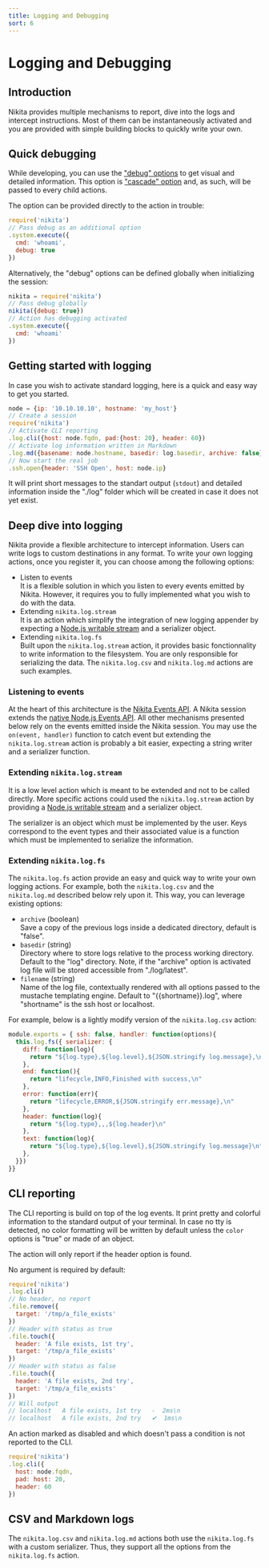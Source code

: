 ```yaml
---
title: Logging and Debugging
sort: 6
---
```


# Logging and Debugging

## Introduction

Nikita provides multiple mechanisms to report, dive into the logs and intercept instructions. Most of them can be instantaneously activated and you are provided with simple building blocks to quickly write your own.

## Quick debugging

While developing, you can use the ["debug" options](/options/debug/) to get visual and detailed information. This option is ["cascade" option](/options/cascade/) and, as such, will be passed to every child actions.

The option can be provided directly to the action in trouble:

```javascript
require('nikita')
// Pass debug as an additional option
.system.execute({
  cmd: 'whoami',
  debug: true
})
```

Alternatively, the "debug" options can be defined globally when initializing the session:

```javascript
nikita = require('nikita')
// Pass debug globally
nikita({debug: true})
// Action has debugging activated
.system.execute({
  cmd: 'whoami'
})
```

## Getting started with logging

In case you wish to activate standard logging, here is a quick and easy way to get you started.

```js
node = {ip: '10.10.10.10', hostname: 'my_host'}
// Create a session
require('nikita')
// Activate CLI reporting
.log.cli({host: node.fqdn, pad:{host: 20}, header: 60})
// Activate log information written in Markdown
.log.md({basename: node.hostname, basedir: log.basedir, archive: false})
// Now start the real job
.ssh.open{header: 'SSH Open', host: node.ip}
```

It will print short messages to the standart output (`stdout`) and detailed information inside the "./log" folder which will be created in case it does not yet exist.

## Deep dive into logging

Nikita provide a flexible architecture to intercept information. Users can write logs to custom destinations in any format. To write your own logging actions, once you register it, you can choose among the following options:

- Listen to events   
  It is a flexible solution in which you listen to every events emitted by Nikita. However, it requires you to fully implemented what you wish to do with the data.
- Extending `nikita.log.stream`   
  It is an action which simplify the integration of new logging appender by expecting a [Node.js writable stream](https://nodejs.org/api/stream.html#stream_writable_streams) and a serializer object.
- Extending `nikita.log.fs`   
  Built upon the `nikita.log.stream` action, it provides basic fonctionnality to write information to the filesystem. You are only responsible for serializing the data. The `nikita.log.csv` and `nikita.log.md` actions are such examples.

### Listening to events

At the heart of this architecture is the [Nikita Events API](/usages/events/). A Nikita session extends the [native Node.js Events API](https://nodejs.org/api/events.html). All other mechanisms presented below rely on the events emitted inside the Nikita session. You may use the `on(event, handler)` function to catch event but extending the `nikita.log.stream` action is probably a bit easier, expecting a string writer and a serializer function.

### Extending `nikita.log.stream`

It is a low level action which is meant to be extended and not to be called directly. More specific actions could used the `nikita.log.stream` action by providing a [Node.js writable stream](https://nodejs.org/api/stream.html#stream_writable_streams) and a serializer object.

The serializer is an object which must be implemented by the user. Keys correspond to the event types and their associated value is a function which must be implemented to serialize the information.

### Extending `nikita.log.fs`

The `nikita.log.fs` action provide an easy and quick way to write your own logging actions. For example, both the `nikita.log.csv` and the `nikita.log.md` described below rely upon it. This way, you can leverage existing options:

* `archive` (boolean)   
  Save a copy of the previous logs inside a dedicated directory, default is
  "false".
* `basedir` (string)    
  Directory where to store logs relative to the process working directory.
  Default to the "log" directory. Note, if the "archive" option is activated
  log file will be stored accessible from "./log/latest".
* `filename` (string)   
  Name of the log file, contextually rendered with all options passed to
  the mustache templating engine. Default to "{{shortname}}.log", where 
  "shortname" is the ssh host or localhost.

For example, below is a lightly modify version of the `nikita.log.csv` action:

```js
module.exports = { ssh: false, handler: function(options){
  this.log.fs({ serializer: {
    diff: function(log){
      return "${log.type},${log.level},${JSON.stringify log.message},\n"
    },
    end: function(){
      return "lifecycle,INFO,Finished with success,\n"
    },
    error: function(err){
      return "lifecycle,ERROR,${JSON.stringify err.message},\n"
    },
    header: function(log){
      return "${log.type},,,${log.header}\n"
    },
    text: function(log){
      return "${log.type},${log.level},${JSON.stringify log.message}\n"
    },
  }})
}}
```

## CLI reporting

The CLI reporting is build on top of the log events. It print pretty and colorful information to the standard output of your terminal. In case no tty is detected, no color formatting will be written by default unless the `color` options is "true" or made of an object.

The action will only report if the header option is found.

No argument is required by default:

```js
require('nikita')
.log.cli()
// No header, no report
.file.remove({
  target: '/tmp/a_file_exists'
})
// Header with status as true
.file.touch({
  header: 'A file exists, 1st try',
  target: '/tmp/a_file_exists'
})
// Header with status as false
.file.touch({
  header: 'A file exists, 2nd try',
  target: '/tmp/a_file_exists'
})
// Will output
// localhost   A file exists, 1st try   -  2ms\n
// localhost   A file exists, 2nd try   ✔  1ms\n
```

An action marked as disabled and which doesn't pass a condition is not reported to the CLI.

```js
require('nikita')
.log.cli({
  host: node.fqdn,
  pad: host: 20,
  header: 60
})
```

## CSV and Markdown logs

The `nikita.log.csv` and `nikita.log.md` actions both use the `nikita.log.fs` with a custom serializer. Thus, they support all the options from the `nikita.log.fs` action.
